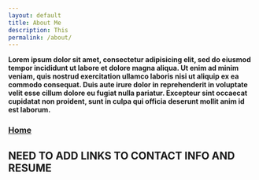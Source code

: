 ```yaml
---
layout: default
title: About Me
description: This
permalink: /about/
---
```


**Lorem ipsum dolor sit amet, consectetur adipisicing elit, sed do eiusmod tempor incididunt ut labore et dolore magna aliqua. Ut enim ad minim veniam, quis nostrud exercitation ullamco laboris nisi ut aliquip ex ea commodo consequat. Duis aute irure dolor in reprehenderit in voluptate velit esse cillum dolore eu fugiat nulla pariatur. Excepteur sint occaecat cupidatat non proident, sunt in culpa qui officia deserunt mollit anim id est laborum.**

### [Home](/Users/SWDiamond/Documents/git_repos/stevenwdiamond.github.io/_site/index.html)
## NEED TO ADD LINKS TO CONTACT INFO AND RESUME
